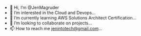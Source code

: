 - 👋 Hi, I’m @JenMagruder
- 👀 I’m interested in the Cloud and Devops...
- 🌱 I’m currently learning AWS Solutions Architect Certification...
- 💞️ I’m looking to collaborate on projects...
- 📫 How to reach me jenintotech@gmail.com...

<!---
JenMagruder/JenMagruder is a ✨ special ✨ repository because its `README.md` (this file) appears on your GitHub profile.
You can click the Preview link to take a look at your changes.
--->
